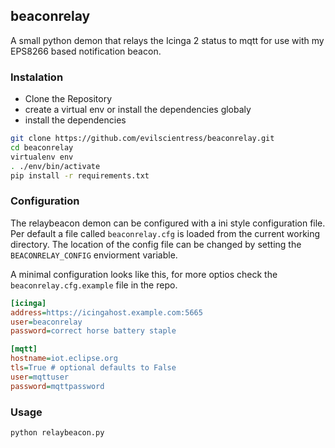 ## beaconrelay

A small python demon that relays the Icinga 2 status to mqtt for use with my EPS8266 based notification beacon.


### Instalation

* Clone the Repository
* create a virtual env or install the dependencies globaly
* install the dependencies

```bash
git clone https://github.com/evilscientress/beaconrelay.git
cd beaconrelay
virtualenv env
. ./env/bin/activate
pip install -r requirements.txt
```

### Configuration

The relaybeacon demon can be configured with a ini style configuration file.
Per default a file called `beaconrelay.cfg` is loaded from the current working directory. 
The location of the config file can be changed by setting the `BEACONRELAY_CONFIG` enviorment variable.


A minimal configuration looks like this, for more optios check the `beaconrelay.cfg.example` file in the repo.
```ini
[icinga]
address=https://icingahost.example.com:5665
user=beaconrelay
password=correct horse battery staple

[mqtt]
hostname=iot.eclipse.org
tls=True # optional defaults to False
user=mqttuser
password=mqttpassword
```

### Usage

```bash
python relaybeacon.py
```